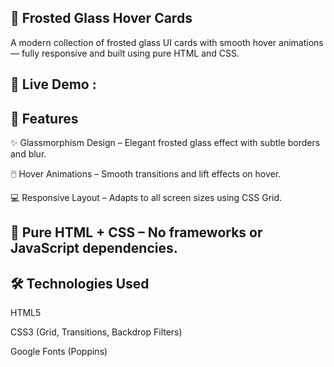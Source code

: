 ## 🧊 Frosted Glass Hover Cards

A modern collection of frosted glass UI cards with smooth hover animations — fully responsive and built using pure HTML and CSS.

🔗 Live Demo :
---

## 🚀 Features
✨ Glassmorphism Design – Elegant frosted glass effect with subtle borders and blur.

🖱️ Hover Animations – Smooth transitions and lift effects on hover.

💻 Responsive Layout – Adapts to all screen sizes using CSS Grid.

🧩 Pure HTML + CSS – No frameworks or JavaScript dependencies.
---
## 🛠️ Technologies Used
HTML5

CSS3 (Grid, Transitions, Backdrop Filters)

Google Fonts (Poppins)
